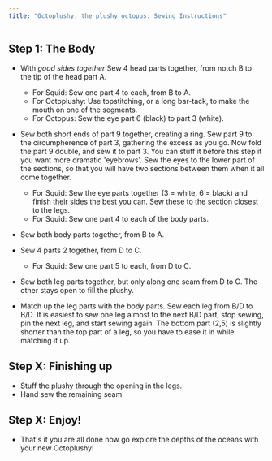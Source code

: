 ```yaml
---
title: "Octoplushy, the plushy octopus: Sewing Instructions"
---
```


## Step 1: The Body

- With *good sides together* Sew 4 head parts together, from notch B to the tip of the head part A. 
  - For Squid: Sew one part 4 to each, from B to A.
  - For Octoplushy: Use topstitching, or a long bar-tack, to make the mouth on one of the segments.
  - For Octopus: Sew the eye part 6 (black) to part 3 (white). 

- Sew both short ends of part 9 together, creating a ring. Sew part 9 to the circumpherence of part 3, gathering the excess as you go. Now fold the part 9 double, and sew it to part 3. You can stuff it before this step if you want more dramatic 'eyebrows'. Sew the eyes to the lower part of the sections, so that you will have two sections between them when it all come together.
  - For Squid: Sew the eye parts together (3 = white, 6 = black) and finish their sides the best you can. Sew these to the section closest to the legs.
  - For Squid: Sew one part 4 to each of the body parts.

- Sew both body parts together, from B to A.

- Sew 4 parts 2 together, from D to C. 
  - For Squid: Sew one part 5 to each, from D to C. 

- Sew both leg parts together, but only along one seam from D to C. The other stays open to fill the plushy.

- Match up the leg parts with the body parts. Sew each leg from B/D to B/D. It is easiest to sew one leg almost to the next B/D part, stop sewing, pin the next leg, and start sewing again. The bottom part (2,5) is slightly shorter than the top part of a leg, so you have to ease it in while matching it up.

## Step X: Finishing up

- Stuff the plushy through the opening in the legs.
- Hand sew the remaining seam.

## Step X: Enjoy!

- That's it you are all done now go explore the depths of the oceans with your new Octoplushy!
